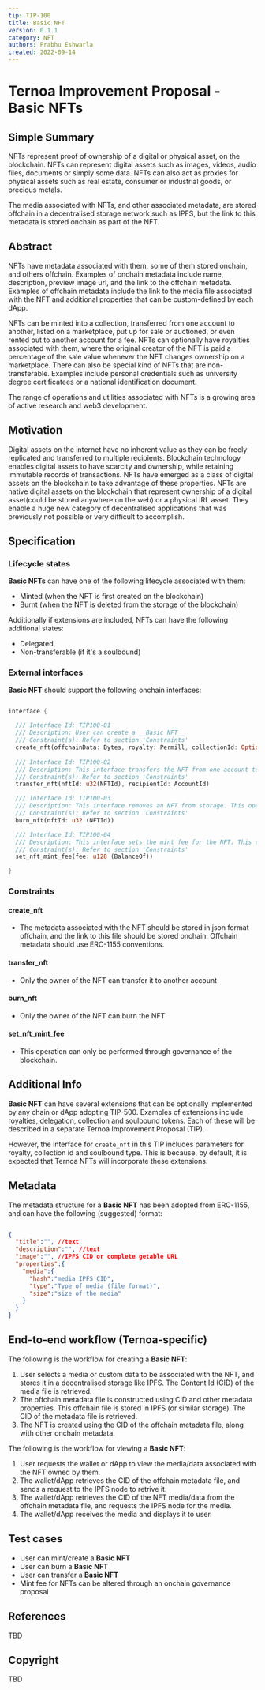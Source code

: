 ```yaml
---
tip: TIP-100
title: Basic NFT
version: 0.1.1
category: NFT
authors: Prabhu Eshwarla
created: 2022-09-14
---
```


# Ternoa Improvement Proposal - __Basic NFTs__

## Simple Summary

NFTs represent proof of ownership of a digital or physical asset, on the blockchain. NFTs can represent digital assets such as images, videos, audio files, documents or simply some data. NFTs can also act as proxies for physical assets such as real estate, consumer or industrial goods, or precious metals.

The media associated with NFTs, and other associated metadata, are stored offchain in a decentralised storage network such as IPFS, but the link to this metadata is stored onchain as part of the NFT. 

## Abstract

NFTs have metadata associated with them, some of them stored onchain, and others offchain. Examples of onchain metadata include name, description, preview image url, and the link to the offchain metadata. Examples of offchain metadata include the link to the media file associated with the NFT and additional properties that can be custom-defined by each dApp.  

NFTs can be minted into a collection, transferred from one account to another, listed on a marketplace, put up for sale or auctioned, or even rented out to another account for a fee. NFTs can optionally have royalties associated with them, where the original creator of the NFT is paid a percentage of the sale value whenever the NFT changes ownership on a marketplace. There can also be special kind of NFTs that are non-transferable. Examples include personal credentials such as university degree certificatees or a national identification document.  

The range of operations and utilities associated with NFTs is a growing area of active research and web3 development. 

## Motivation

Digital assets on the internet have no inherent value as they can be freely replicated and transferred to multiple recipients. Blockchain technology enables digital assets to have scarcity and ownership, while retaining immutable records of transactions. NFTs have emerged as a class of digital assets on the blockchain to take advantage of these properties. NFTs are native digital assets on the blockchain that represent ownership of a digital asset(could be stored anywhere on the web) or a physical IRL asset. They enable a huge new category of decentralised applications that was previously not possible or very difficult to accomplish.

## Specification

### Lifecycle states

__Basic NFTs__ can have one of the following lifecycle associated with them:
* Minted (when the NFT is first created on the blockchain)
* Burnt (when the NFT is deleted from the storage of the blockchain)

Additionally if extensions are included, NFTs can have the following additional states:
* Delegated
* Non-transferable (if it's a soulbound)

### External interfaces

__Basic NFT__ should support the following onchain interfaces:

```rust

interface {

  /// Interface Id: TIP100-01
  /// Description: User can create a __Basic NFT__
  /// Constraint(s): Refer to section 'Constraints'
  create_nft(offchainData: Bytes, royalty: Permill, collectionId: Option<u32>, isSoulbound: bool);
  
  /// Interface Id: TIP100-02
  /// Description: This interface transfers the NFT from one account to another account.
  /// Constraint(s): Refer to section 'Constraints'
  transfer_nft(nftId: u32(NFTId), recipientId: AccountId)

  /// Interface Id: TIP100-03
  /// Description: This interface removes an NFT from storage. This operation is irreversible.
  /// Constraint(s): Refer to section 'Constraints'
  burn_nft(nftId: u32 (NFTId))

  /// Interface Id: TIP100-04
  /// Description: This interface sets the mint fee for the NFT. This can only be changed through governance.
  /// Constraint(s): Refer to section 'Constraints'
  set_nft_mint_fee(fee: u128 (BalanceOf))

}

```

### Constraints

#### create_nft
- The metadata associated with the NFT should be stored in json format offchain, and the link to this file should be stored onchain. Offchain metadata should use ERC-1155 conventions.

#### transfer_nft
- Only the owner of the NFT can transfer it to another account

#### burn_nft
- Only the owner of the NFT can burn the NFT

#### set_nft_mint_fee
- This operation can only be performed through governance of the blockchain.

## Additional Info

__Basic NFT__ can have several extensions that can be optionally implemented by any chain or dApp adopting TIP-500. Examples of extensions include royalties, delegation, collection and soulbound tokens. Each of these will be described in a separate Ternoa Improvement Proposal (TIP). 

However, the interface for ```create_nft``` in this TIP includes parameters for royalty, collection id and soulbound type. This is because, by default, it is expected that Ternoa NFTs will incorporate these extensions.

## Metadata

The metadata structure for a __Basic NFT__ has been adopted from ERC-1155, and can have the following (suggested) format:

```json

{
  "title":"", //text
  "description":"", //text
  "image":"", //IPFS CID or complete getable URL
  "properties":{
    "media":{
      "hash":"media IPFS CID",
      "type":"Type of media (file format)",
      "size":"size of the media"
    }
  }
}

```

## End-to-end workflow (Ternoa-specific)

The following is the workflow for creating a __Basic NFT__:
1. User selects a media or custom data to be associated with the NFT, and stores it in a decentralised storage like IPFS. The Content Id (CID) of the media file is retrieved.
2. The offchain metadata file is constructed using CID and other metadata properties. This offchain file is stored in IPFS (or similar storage). The CID of the metadata file is retrieved.
3. The NFT is created using the CID of the offchain metadata file, along with other onchain metadata.

The following is the workflow for viewing a __Basic NFT__:
1. User requests the wallet or dApp to view the media/data associated with the NFT owned by them.
2. The wallet/dApp retrieves the CID of the offchain metadata file, and sends a request to the IPFS node to retrive it.
3. The wallet/dApp retrieves the CID of the NFT media/data from the offchain metadata file, and requests the IPFS node for the media.
4. The wallet/dApp receives the media and displays it to user. 

## Test cases

* User can mint/create a __Basic NFT__ 
* User can burn a __Basic NFT__ 
* User can transfer a __Basic NFT__
* Mint fee for NFTs can be altered through an onchain governance proposal
 
## References
TBD

## Copyright
TBD
